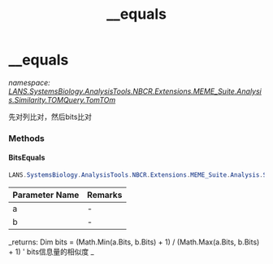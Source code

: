 ﻿---
title: __equals
---

# __equals
_namespace: [LANS.SystemsBiology.AnalysisTools.NBCR.Extensions.MEME_Suite.Analysis.Similarity.TOMQuery.TomTOm](N-LANS.SystemsBiology.AnalysisTools.NBCR.Extensions.MEME_Suite.Analysis.Similarity.TOMQuery.TomTOm.html)_

先对列比对，然后bits比对



### Methods

#### BitsEquals
```csharp
LANS.SystemsBiology.AnalysisTools.NBCR.Extensions.MEME_Suite.Analysis.Similarity.TOMQuery.TomTOm.__equals.BitsEquals(System.Collections.Generic.IEnumerable{LANS.SystemsBiology.AnalysisTools.NBCR.Extensions.MEME_Suite.Analysis.MotifScans.ResidueSite},System.Collections.Generic.IEnumerable{LANS.SystemsBiology.AnalysisTools.NBCR.Extensions.MEME_Suite.Analysis.MotifScans.ResidueSite})
```


|Parameter Name|Remarks|
|--------------|-------|
|a|-|
|b|-|

_returns: 
 Dim bits = (Math.Min(a.Bits, b.Bits) + 1) / (Math.Max(a.Bits, b.Bits) + 1) ' bits信息量的相似度
 _


